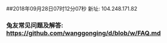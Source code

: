 ##2018年09月28日07时12分07秒 新址: 104.248.171.82
### 兔友常见问题及解答: https://github.com/wanggonging/d/blob/w/FAQ.md
